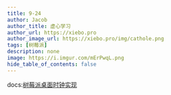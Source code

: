 ```yaml
---
title: 9-24
author: Jacob
author_title: 虚心学习
author_url: https://xiebo.pro
author_image_url: https://xiebo.pro/img/cathole.png
tags: [树莓派]
description: none
image: https://i.imgur.com/mErPwqL.png
hide_table_of_contents: false
---
```



docs:[树莓派桌面时钟实现](/docs/其他/树莓派实现桌面时钟)
